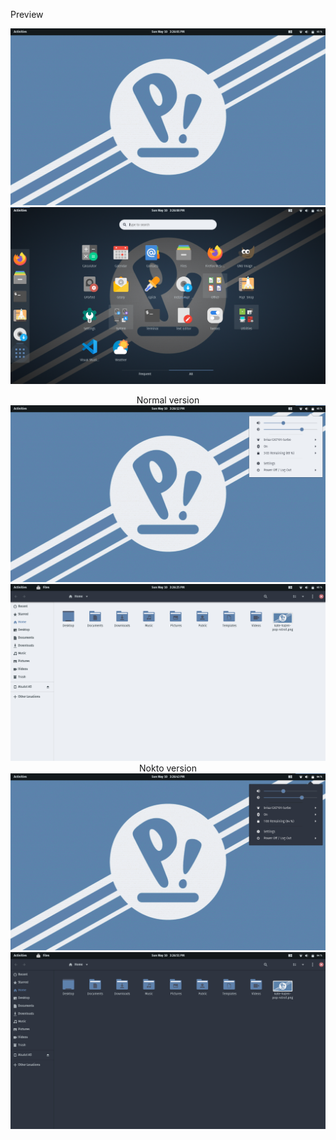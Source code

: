 Preview

<p align="center">
  <img src=Gnome.png>
  <img src=Gnome1.png>
  <div style="text-align: center"> Normal version </div>
  <img src=Gnome2.png>
  <img src=Gnome3.png>
  <div style="text-align: center"> Nokto version </div>
  <img src=Gnome4.png>
  <img src=Gnome5.png>
</p